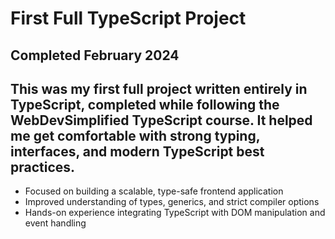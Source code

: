 # First Full TypeScript Project

## Completed February 2024
## This was my first full project written entirely in TypeScript, completed while following the WebDevSimplified TypeScript course. It helped me get comfortable with strong typing, interfaces, and modern TypeScript best practices.

- Focused on building a scalable, type-safe frontend application
- Improved understanding of types, generics, and strict compiler options
- Hands-on experience integrating TypeScript with DOM manipulation and event handling
